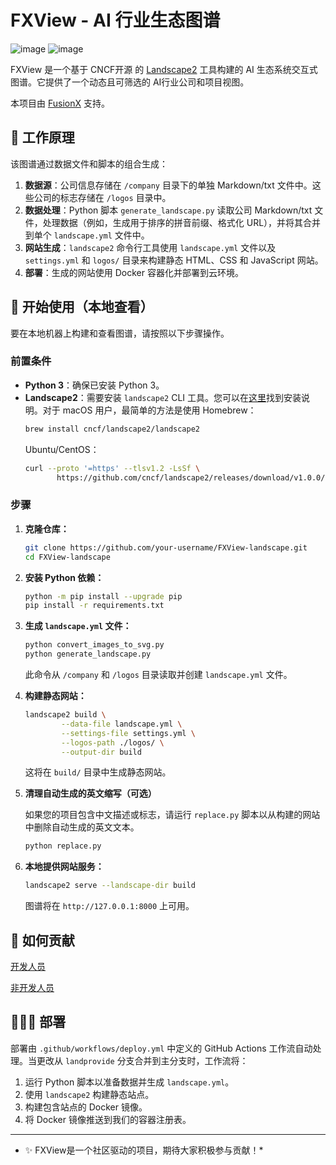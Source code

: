 #  FXView - AI 行业生态图谱

![image](https://img.shields.io/badge/license-MIT-green)  ![image](https://img.shields.io/badge/contributors-5-blue)  

FXView 是一个基于 CNCF开源 的 [Landscape2](https://github.com/cncf/landscape2) 工具构建的 AI 生态系统交互式图谱。它提供了一个动态且可筛选的 AI行业公司和项目视图。

本项目由 [FusionX](https://www.fusionx.net/) 支持。

## 🚀 工作原理

该图谱通过数据文件和脚本的组合生成：

1.  **数据源**：公司信息存储在 `/company` 目录下的单独 Markdown/txt 文件中。这些公司的标志存储在 `/logos` 目录中。
2.  **数据处理**：Python 脚本 `generate_landscape.py` 读取公司 Markdown/txt 文件，处理数据（例如，生成用于排序的拼音前缀、格式化 URL），并将其合并到单个 `landscape.yml` 文件中。
3.  **网站生成**：`landscape2` 命令行工具使用 `landscape.yml` 文件以及 `settings.yml` 和 `logos/` 目录来构建静态 HTML、CSS 和 JavaScript 网站。
4.  **部署**：生成的网站使用 Docker 容器化并部署到云环境。

## 🙋‍ 开始使用（本地查看）

要在本地机器上构建和查看图谱，请按照以下步骤操作。

### 前置条件

- **Python 3**：确保已安装 Python 3。
- **Landscape2**：需要安装 `landscape2` CLI 工具。您可以在[这里](https://github.com/cncf/landscape2#installation)找到安装说明。对于 macOS 用户，最简单的方法是使用 Homebrew：
  ```bash
  brew install cncf/landscape2/landscape2
  ```
  Ubuntu/CentOS：
   ```bash
  curl --proto '=https' --tlsv1.2 -LsSf \
          https://github.com/cncf/landscape2/releases/download/v1.0.0/landscape2-installer.sh | sh
  ```

### 步骤

1.  **克隆仓库：**
    ```bash
    git clone https://github.com/your-username/FXView-landscape.git
    cd FXView-landscape
    ```

2.  **安装 Python 依赖：**
    ```bash
    python -m pip install --upgrade pip
    pip install -r requirements.txt
    ```

3.  **生成 `landscape.yml` 文件：**
    ```bash
    python convert_images_to_svg.py
    python generate_landscape.py
    ```
    此命令从 `/company` 和 `/logos` 目录读取并创建 `landscape.yml` 文件。

4.  **构建静态网站：**
    ```bash
    landscape2 build \
            --data-file landscape.yml \
            --settings-file settings.yml \
            --logos-path ./logos/ \
            --output-dir build
    ```
    这将在 `build/` 目录中生成静态网站。

5.  **清理自动生成的英文缩写（可选）**
    
    如果您的项目包含中文描述或标志，请运行 `replace.py` 脚本以从构建的网站中删除自动生成的英文文本。
    ```bash
    python replace.py
    ```

6.  **本地提供网站服务：**
    ```bash
    landscape2 serve --landscape-dir build
    ```
    图谱将在 `http://127.0.0.1:8000` 上可用。

## 🤝 如何贡献

[开发人员](https://github.com/Ada-pro/FXView/blob/main/doc/Contribution_development.md)

[非开发人员](https://github.com/Ada-pro/FXView/blob/main/doc/%E5%A6%82%E4%BD%95%E5%8F%82%E4%B8%8E%E8%B4%A1%E7%8C%AE_%E9%9D%9E%E6%8A%80%E6%9C%AF.md)

## 👨🏽‍💻 部署

部署由 `.github/workflows/deploy.yml` 中定义的 GitHub Actions 工作流自动处理。当更改从 `landprovide` 分支合并到主分支时，工作流将：

1.  运行 Python 脚本以准备数据并生成 `landscape.yml`。
2.  使用 `landscape2` 构建静态站点。
3.  构建包含站点的 Docker 镜像。
4.  将 Docker 镜像推送到我们的容器注册表。

---
* ✨ FXView是一个社区驱动的项目，期待大家积极参与贡献！*
